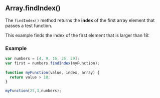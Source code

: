 

## Array.findIndex()

The `findIndex()` method returns the **index** of the first array element that passes a test function.

This example finds the index of the first element that is larger than 18:

### Example

```js
var numbers = [4, 9, 16, 25, 29];  
var first = numbers.findIndex(myFunction);  
  
function myFunction(value, index, array) {  
  return value > 18;  
}

myFunction(25,3,numbers);
```

